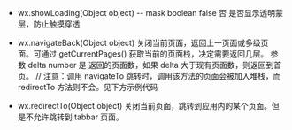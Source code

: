 - wx.showLoading(Object object)
-- mask	boolean	false	否	是否显示透明蒙层，防止触摸穿透


- wx.navigateBack(Object object)
关闭当前页面，返回上一页面或多级页面。可通过 getCurrentPages() 获取当前的页面栈，决定需要返回几层。
参数
delta	number		是	返回的页面数，如果 delta 大于现有页面数，则返回到首页。
// 注意：调用 navigateTo 跳转时，调用该方法的页面会被加入堆栈，而 redirectTo 方法则不会。见下方示例代码

- wx.redirectTo(Object object)
关闭当前页面，跳转到应用内的某个页面。但是不允许跳转到 tabbar 页面。